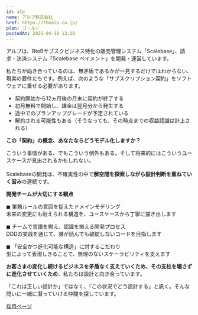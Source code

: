 ```yaml
---
id: alp
name: アルプ株式会社
href: https://thealp.co.jp/
plan: ゴールド
postedAt: 2025-04-18 13:18
---
```


<p>アルプは、BtoBサブスクビジネス特化の販売管理システム「Scalebase」、請求・決済システム「Scalebase ペイメント」を開発・運営しています。</p>

<p>私たちが向き合っているのは、無矛盾であるかが一見するだけではわからない、現実の要件たちです。例えば、次のような「サブスクリプション契約」をソフトウェアに乗せる必要があります。</p>

<ul>
  <li>契約開始から12ヵ月後の月末に契約が終了する</li>
  <li>初月無料で開始し、課金は翌月分から発生する</li>
  <li>途中でのプランアップグレードが予定されている</li>
  <li>解約される可能性もある（そうなっても、その時点までの収益認識は計上される）</li>
</ul>

<p><b>この「契約」の概念、あなたならどうモデル化しますか？</b></p>

<p>こういう事情がある、でもこういう例外もある。そして将来的にはこういうユースケースが見出されるかもしれない。<br />
<br />
Scalebaseの開発は、不確実性の中で<b>解空間を探索しながら設計判断を重ねていく営み</b>の連続です。</p>

<p><b>開発チームが大切にする観点</b></p>

◼︎ 業務ルールの意図を捉えたドメインモデリング<br/>
未来の変更にも耐えられる構造を、ユースケースから丁寧に描き出します

◼︎ チームで言語を揃え、認識を揃える開発プロセス<br/>
DDDの実践を通じて、誰が読んでも破綻しないコードを目指します

◼︎ 「安全かつ進化可能な構造」に対するこだわり<br/>
型によって表現しきることで、無理のないスケーラビリティを支えます

<p><b>お客さまの変化し続けるビジネスを矛盾なく支えていくため、その支柱を壊さずに進化させていくため</b>、私たちは設計と向き合っています。</p>

<p>「これは正しい設計か」ではなく、「この状況でどう設計する」と訊く。そんな問いに一緒に潜っていける仲間を探しています。</p>

<p><a href="https://x.gd/TtZPU">採用ページ</a></p>
